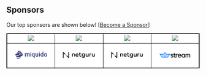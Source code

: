 ## Sponsors

Our top sponsors are shown below! [[Become a Sponsor](https://readmesponsors.com/projects/XKXX8X3rg2s7XPJCe7Rf)]

<table style="background-color: white; border: 1px solid black">
    <tbody>
        <tr width="1200px">
            <td width="300px" align="center" style="border: 1px solid black">
  <a href="https://readmesponsors.com/projects/XKXX8X3rg2s7XPJCe7Rf/link/0">
    <img src="https://readmesponsors.com/projects/XKXX8X3rg2s7XPJCe7Rf/images/0.png" width="225"/>
  </a>
</td>
            <td width="300px" align="center" style="border: 1px solid black">
  <a href="https://readmesponsors.com/projects/XKXX8X3rg2s7XPJCe7Rf/link/1">
    <img src="https://readmesponsors.com/projects/XKXX8X3rg2s7XPJCe7Rf/images/1.png" width="225"/>
  </a>
</td>
            <td width="300px" align="center" style="border: 1px solid black">
  <a href="https://readmesponsors.com/projects/XKXX8X3rg2s7XPJCe7Rf/link/2">
    <img src="https://readmesponsors.com/projects/XKXX8X3rg2s7XPJCe7Rf/images/2.png" width="225"/>
  </a>
</td>
            <td width="300px" align="center" style="border: 1px solid black">
  <a href="https://readmesponsors.com/projects/XKXX8X3rg2s7XPJCe7Rf/link/3">
    <img src="https://readmesponsors.com/projects/XKXX8X3rg2s7XPJCe7Rf/images/3.png" width="225"/>
  </a>
</td>
        </tr>
        <tr width="1200px">
            <td width="300px" align="center" style="border: 1px solid black">
                <a href="https://www.miquido.com/flutter-development-company/?utm_source=github&utm_medium=sponsorship&utm_campaign=bloc-silver-tier&utm_term=flutter-development-company&utm_content=miquido-logo"><img src="https://raw.githubusercontent.com/felangel/bloc/master/assets/sponsors/miquido.png" width="225"/></a>
            </td>            
            <td width="300px" align="center" style="border: 1px solid black">
                <a href="https://www.netguru.com/services/flutter-app-development?utm_campaign=%5BS%5D%5BMob%5D%20Flutter&utm_source=github&utm_medium=sponsorship&utm_term=bloclibrary"><img src="https://raw.githubusercontent.com/felangel/bloc/master/assets/sponsors/netguru.png" width="225"/></a>
            </td>
            <td width="300px" align="center" style="border: 1px solid black">
                <a href="https://www.netguru.com/services/flutter-app-development?utm_campaign=%5BS%5D%5BMob%5D%20Flutter&utm_source=github&utm_medium=sponsorship&utm_term=bloclibrary"><img src="https://raw.githubusercontent.com/felangel/bloc/master/assets/sponsors/netguru.png" width="225"/></a>
            </td>
            <td width="300px" align="center" style="border: 1px solid black">
                <a href="https://getstream.io/chat/flutter/tutorial/?utm_source=Github&utm_medium=Github_Repo_Content_Ad&utm_content=Developer&utm_campaign=Github_Jan2022_FlutterChat&utm_term=bloc"><img src="https://raw.githubusercontent.com/felangel/bloc/master/assets/sponsors/stream.png" width="225"/></a>
            </td>
        </tr>
    </tbody>
</table>
